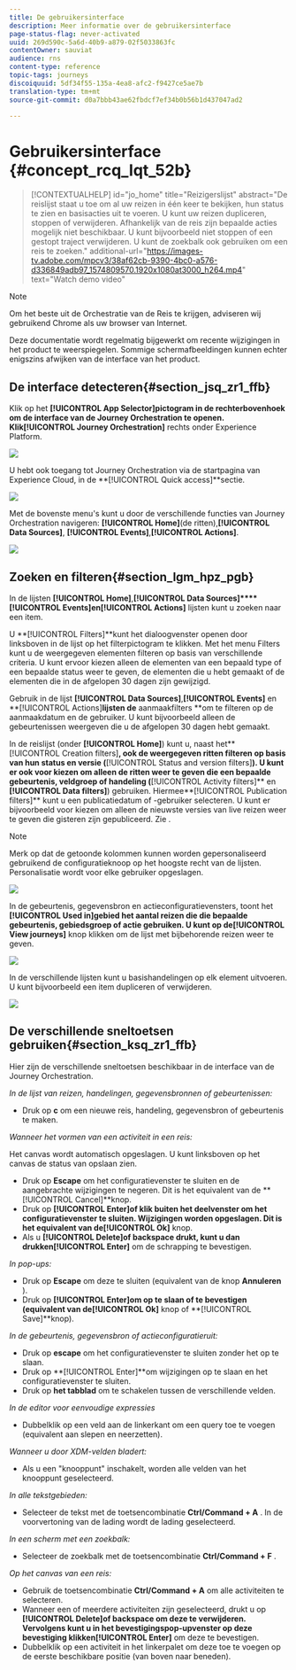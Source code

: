 ```yaml
---
title: De gebruikersinterface
description: Meer informatie over de gebruikersinterface
page-status-flag: never-activated
uuid: 269d590c-5a6d-40b9-a879-02f5033863fc
contentOwner: sauviat
audience: rns
content-type: reference
topic-tags: journeys
discoiquuid: 5df34f55-135a-4ea8-afc2-f9427ce5ae7b
translation-type: tm+mt
source-git-commit: d0a7bbb43ae62fbdcf7ef34b0b56b1d437047ad2

---
```



# Gebruikersinterface {#concept_rcq_lqt_52b}


>[!CONTEXTUALHELP]
>id=&quot;jo_home&quot;
>title=&quot;Reizigerslijst&quot;
>abstract=&quot;De reislijst staat u toe om al uw reizen in één keer te bekijken, hun status te zien en basisacties uit te voeren. U kunt uw reizen dupliceren, stoppen of verwijderen. Afhankelijk van de reis zijn bepaalde acties mogelijk niet beschikbaar. U kunt bijvoorbeeld niet stoppen of een gestopt traject verwijderen. U kunt de zoekbalk ook gebruiken om een reis te zoeken.&quot;
>additional-url=&quot;https://images-tv.adobe.com/mpcv3/38af62cb-9390-4bc0-a576-d336849adb97_1574809570.1920x1080at3000_h264.mp4&quot; text=&quot;Watch demo video&quot;


>[!NOTE]
>
>Om het beste uit de Orchestratie van de Reis te krijgen, adviseren wij gebruikend Chrome als uw browser van Internet.
>
>Deze documentatie wordt regelmatig bijgewerkt om recente wijzigingen in het product te weerspiegelen. Sommige schermafbeeldingen kunnen echter enigszins afwijken van de interface van het product.

## De interface detecteren{#section_jsq_zr1_ffb}

Klik op het **[!UICONTROL App Selector]**pictogram in de rechterbovenhoek om de interface van de Journey Orchestration te openen. Klik**[!UICONTROL Journey Orchestration]** rechts onder Experience Platform.

![](../assets/journey1.png)

U hebt ook toegang tot Journey Orchestration via de startpagina van Experience Cloud, in de **[!UICONTROL Quick access]**sectie.

![](../assets/journey1bis.png)

Met de bovenste menu&#39;s kunt u door de verschillende functies van Journey Orchestration navigeren: **[!UICONTROL Home]**(de ritten),**[!UICONTROL Data Sources]**, **[!UICONTROL Events]**,**[!UICONTROL Actions]**.

![](../assets/journey2.png)

## Zoeken en filteren{#section_lgm_hpz_pgb}

In de lijsten **[!UICONTROL Home]**,**[!UICONTROL Data Sources]****[!UICONTROL Events]**en**[!UICONTROL Actions]** lijsten kunt u zoeken naar een item.

U **[!UICONTROL Filters]**kunt het dialoogvenster openen door linksboven in de lijst op het filterpictogram te klikken. Met het menu Filters kunt u de weergegeven elementen filteren op basis van verschillende criteria. U kunt ervoor kiezen alleen de elementen van een bepaald type of een bepaalde status weer te geven, de elementen die u hebt gemaakt of de elementen die in de afgelopen 30 dagen zijn gewijzigd.

Gebruik in de lijst **[!UICONTROL Data Sources]**,**[!UICONTROL Events]** en **[!UICONTROL Actions]**lijsten de** aanmaakfilters **om te filteren op de aanmaakdatum en de gebruiker. U kunt bijvoorbeeld alleen de gebeurtenissen weergeven die u de afgelopen 30 dagen hebt gemaakt.

In de reislijst (onder **[!UICONTROL Home]**) kunt u, naast het**[!UICONTROL Creation filters]**, ook de weergegeven ritten filteren op basis van hun status en versie (**[!UICONTROL Status and version filters]**). U kunt er ook voor kiezen om alleen de ritten weer te geven die een bepaalde gebeurtenis, veldgroep of handeling (**[!UICONTROL Activity filters]** en **[!UICONTROL Data filters]**) gebruiken. Hiermee**[!UICONTROL Publication filters]** kunt u een publicatiedatum of -gebruiker selecteren. U kunt er bijvoorbeeld voor kiezen om alleen de nieuwste versies van live reizen weer te geven die gisteren zijn gepubliceerd. Zie [](../building-journeys/using-the-journey-designer.md).

>[!NOTE]
>
>Merk op dat de getoonde kolommen kunnen worden gepersonaliseerd gebruikend de configuratieknoop op het hoogste recht van de lijsten. Personalisatie wordt voor elke gebruiker opgeslagen.

![](../assets/journey74.png)

In de gebeurtenis, gegevensbron en actieconfiguratievensters, toont het **[!UICONTROL Used in]**gebied het aantal reizen die die bepaalde gebeurtenis, gebiedsgroep of actie gebruiken. U kunt op de**[!UICONTROL View journeys]** knop klikken om de lijst met bijbehorende reizen weer te geven.

![](../assets/journey3bis.png)

In de verschillende lijsten kunt u basishandelingen op elk element uitvoeren. U kunt bijvoorbeeld een item dupliceren of verwijderen.

![](../assets/journey4.png)

## De verschillende sneltoetsen gebruiken{#section_ksq_zr1_ffb}

Hier zijn de verschillende sneltoetsen beschikbaar in de interface van de Journey Orchestration.

_In de lijst van reizen, handelingen, gegevensbronnen of gebeurtenissen:_

* Druk op **c** om een nieuwe reis, handeling, gegevensbron of gebeurtenis te maken.

_Wanneer het vormen van een activiteit in een reis:_

Het canvas wordt automatisch opgeslagen. U kunt linksboven op het canvas de status van opslaan zien.

* Druk op **Escape** om het configuratievenster te sluiten en de aangebrachte wijzigingen te negeren. Dit is het equivalent van de **[!UICONTROL Cancel]**knop.
* Druk op **[!UICONTROL Enter]**of klik buiten het deelvenster om het configuratievenster te sluiten. Wijzigingen worden opgeslagen. Dit is het equivalent van de**[!UICONTROL Ok]** knop.
* Als u **[!UICONTROL Delete]**of** backspace **drukt, kunt u dan drukken**[!UICONTROL Enter]** om de schrapping te bevestigen.

_In pop-ups:_

* Druk op **Escape** om deze te sluiten (equivalent van de knop **Annuleren** ).
* Druk op **[!UICONTROL Enter]**om op te slaan of te bevestigen (equivalent van de**[!UICONTROL Ok]** knop of **[!UICONTROL Save]**knop).

_In de gebeurtenis, gegevensbron of actieconfiguratieruit:_

* Druk op **escape** om het configuratievenster te sluiten zonder het op te slaan.
* Druk op **[!UICONTROL Enter]**om wijzigingen op te slaan en het configuratievenster te sluiten.
* Druk op **het tabblad** om te schakelen tussen de verschillende velden.

_In de editor voor eenvoudige expressies_

* Dubbelklik op een veld aan de linkerkant om een query toe te voegen (equivalent aan slepen en neerzetten).

_Wanneer u door XDM-velden bladert:_

* Als u een &quot;knooppunt&quot; inschakelt, worden alle velden van het knooppunt geselecteerd.

_In alle tekstgebieden:_

* Selecteer de tekst met de toetsencombinatie **Ctrl/Command + A** . In de voorvertoning van de lading wordt de lading geselecteerd.

_In een scherm met een zoekbalk:_

* Selecteer de zoekbalk met de toetsencombinatie **Ctrl/Command + F** .

_Op het canvas van een reis:_

* Gebruik de toetsencombinatie **Ctrl/Command + A** om alle activiteiten te selecteren.
* Wanneer een of meerdere activiteiten zijn geselecteerd, drukt u op **[!UICONTROL Delete]**of** backspace **om deze te verwijderen. Vervolgens kunt u in het bevestigingspop-upvenster op deze bevestiging klikken**[!UICONTROL Enter]** om deze te bevestigen.
* Dubbelklik op een activiteit in het linkerpalet om deze toe te voegen op de eerste beschikbare positie (van boven naar beneden).
